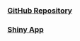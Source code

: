 ### [GitHub Repository](https://github.com/tlandrewdc/TlaJHUDataViz)

### [Shiny App](https://tlajhu.shinyapps.io/DataVizTeam101FinalProject/)
